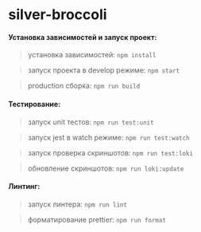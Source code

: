 # silver-broccoli

#### Установка зависимостей и запуск проект:
> установка зависимостей: `npm install`

> запуск проекта в develop режиме: `npm start`

> production сборка: `npm run build`

#### Тестирование:
> запуск unit тестов: `npm run test:unit`

> запуск jest в watch режиме: `npm run test:watch`

> запуск проверка скриншотов: `npm run test:loki`

> обновление скриншотов: `npm run loki:update`

#### Линтинг:
> запуск линтера: `npm run lint`

> форматирование prettier: `npm run format`
